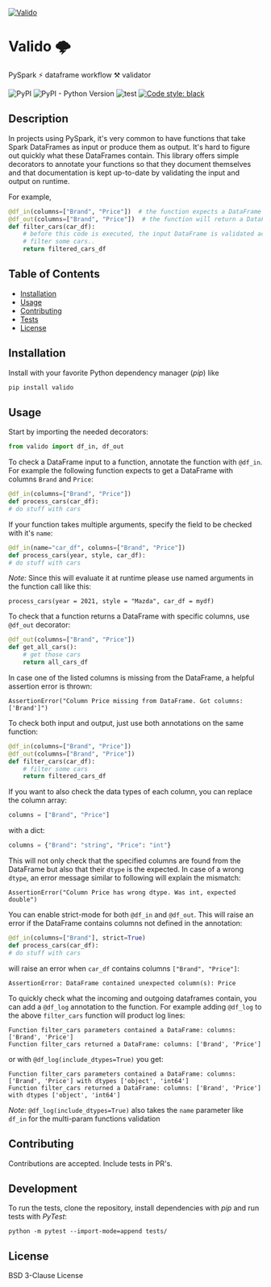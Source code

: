 <a href="https://ibb.co/gZdDQ7S"><img src="https://i.ibb.co/d4tQXcP/Valido.png" alt="Valido" border="0"></a>

# Valido 🌩

PySpark ⚡ dataframe workflow ⚒ validator

![PyPI](https://img.shields.io/pypi/v/valido)
![PyPI - Python Version](https://img.shields.io/pypi/pyversions/valido)
![test](https://github.com/Spratiher9/Valido/workflows/Valido/badge.svg)
[![Code style: black](https://img.shields.io/badge/code%20style-black-000000.svg)](https://github.com/psf/black)

## Description

In projects using PySpark, it's very common to have functions that take Spark DataFrames as input or produce them as
output. It's hard to figure out quickly what these DataFrames contain. This library offers simple decorators to annotate
your functions so that they document themselves and that documentation is kept up-to-date by validating the input and
output on runtime.

For example,

```python
@df_in(columns=["Brand", "Price"])  # the function expects a DataFrame as input parameter with columns Brand and Price
@df_out(columns=["Brand", "Price"])  # the function will return a DataFrame with columns Brand and Price
def filter_cars(car_df):
    # before this code is executed, the input DataFrame is validated according to the above decorator
    # filter some cars..
    return filtered_cars_df
```

## Table of Contents

* [Installation](#installation)
* [Usage](#usage)
* [Contributing](#contributing)
* [Tests](#tests)
* [License](#license)

## Installation

Install with your favorite Python dependency manager (_pip_) like

```sh
pip install valido
```

## Usage

Start by importing the needed decorators:

```python
from valido import df_in, df_out
```

To check a DataFrame input to a function, annotate the function with `@df_in`. For example the following function
expects to get a DataFrame with columns `Brand` and `Price`:

```python
@df_in(columns=["Brand", "Price"])
def process_cars(car_df):
# do stuff with cars
```

If your function takes multiple arguments, specify the field to be checked with it's `name`:

```python
@df_in(name="car_df", columns=["Brand", "Price"])
def process_cars(year, style, car_df):
# do stuff with cars
```

_Note:_
Since this will evaluate it at runtime please use named arguments in the function call like this:
```
process_cars(year = 2021, style = "Mazda", car_df = mydf)
```

To check that a function returns a DataFrame with specific columns, use `@df_out` decorator:

```python
@df_out(columns=["Brand", "Price"])
def get_all_cars():
    # get those cars
    return all_cars_df
```

In case one of the listed columns is missing from the DataFrame, a helpful assertion error is thrown:

```shell
AssertionError("Column Price missing from DataFrame. Got columns: ['Brand']")
```

To check both input and output, just use both annotations on the same function:

```python
@df_in(columns=["Brand", "Price"])
@df_out(columns=["Brand", "Price"])
def filter_cars(car_df):
    # filter some cars
    return filtered_cars_df
```

If you want to also check the data types of each column, you can replace the column array:

```python
columns = ["Brand", "Price"]
```

with a dict:

```python
columns = {"Brand": "string", "Price": "int"}
```

This will not only check that the specified columns are found from the DataFrame but also that their `dtype` is the
expected. In case of a wrong `dtype`, an error message similar to following will explain the mismatch:

```shell
AssertionError("Column Price has wrong dtype. Was int, expected double")
```

You can enable strict-mode for both `@df_in` and `@df_out`. This will raise an error if the DataFrame contains columns
not defined in the annotation:

```python
@df_in(columns=["Brand"], strict=True)
def process_cars(car_df):
# do stuff with cars
```

will raise an error when `car_df` contains columns `["Brand", "Price"]`:

```shell
AssertionError: DataFrame contained unexpected column(s): Price
```

To quickly check what the incoming and outgoing dataframes contain, you can add a `@df_log` annotation to the function.
For example adding `@df_log` to the above `filter_cars` function will product log lines:

```shell
Function filter_cars parameters contained a DataFrame: columns: ['Brand', 'Price']
Function filter_cars returned a DataFrame: columns: ['Brand', 'Price']
```

or with `@df_log(include_dtypes=True)` you get:

```shell
Function filter_cars parameters contained a DataFrame: columns: ['Brand', 'Price'] with dtypes ['object', 'int64']
Function filter_cars returned a DataFrame: columns: ['Brand', 'Price'] with dtypes ['object', 'int64']
```

_Note_:
`@df_log(include_dtypes=True)` also takes the `name` parameter like `df_in` for the multi-param functions validation

## Contributing

Contributions are accepted. Include tests in PR's.

## Development

To run the tests, clone the repository, install dependencies with _pip_ and run tests with _PyTest_:

```shell
python -m pytest --import-mode=append tests/
```

## License

BSD 3-Clause License
